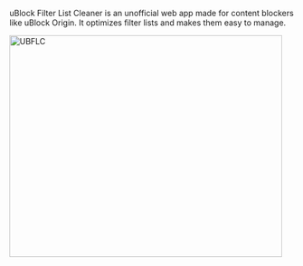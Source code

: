 uBlock Filter List Cleaner is an unofficial web app made for content blockers like uBlock Origin. It optimizes filter lists and makes them easy to manage.

<img width="482" height="392" alt="UBFLC" src="https://github.com/user-attachments/assets/a079c15e-7ec6-4394-815f-903c5d5e0940" />

